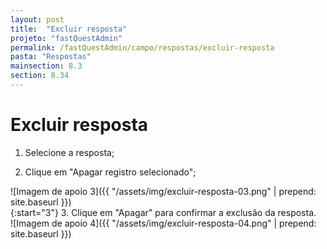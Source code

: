 ```yaml
---
layout: post
title:  "Excluir resposta"
projeto: "fastQuestAdmin"
permalink: /fastQuestAdmin/campo/respostas/excluir-resposta
pasta: "Respostas"
mainsection: 8.3
section: 8.34
---
```


# Excluir resposta

<div class="row" markdown="1">
<div class="6u 12u$(small)" markdown="1">

1. Selecione a resposta;

2. Clique em "Apagar registro selecionado";
</div>
<div class="6u 12u$(small)" markdown="1">
![Imagem de apoio 3]({{ "/assets/img/excluir-resposta-03.png" | prepend: site.baseurl }})
</div>                               
</div>

<div class="row" markdown="1">
<div class="6u 12u$(small)" markdown="1">
{:start="3"}
3. Clique em "Apagar" para confirmar a exclusão da resposta.
</div>
<div class="6u 12u$(small)" markdown="1">
![Imagem de apoio 4]({{ "/assets/img/excluir-resposta-04.png" | prepend: site.baseurl }})
</div>                               
</div>